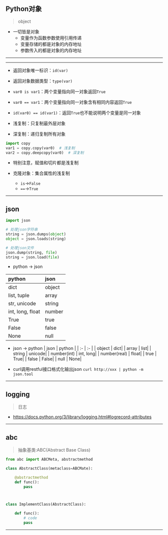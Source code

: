 ## Python对象
> object



- 一切皆是对象
    - 变量作为函数参数使用引用传递
    - 变量存储的都是对象的内存地址
    - 参数传入的都是对象的内存地址


---





---
- 返回对象唯一标识：`id(var)`
- 返回对象数据类型：`type(var)`

- `var0 is var1`：两个变量指向同一对象返回`True`
- `var0 == var1`：两个变量指向同一对象含有相同内容返回`True`
- `id(var0) == id(var1)`：返回`True`也不能说明两个变量是同一对象



- 浅复制：只复制最外层对象
- 深复制：递归复制所有对象

```py
import copy
var1 = copy.copy(var0)  # 浅复制
var2 = copy.deepcopy(var0)  # 深复制
```

- 特别注意，赋值和切片都是浅复制


- 克隆对象：集合属性的浅复制
    - `is`->`False`
    - `==`->`True`

---

## json
```py
import json

# 处理json字符串
string = json.dumps(object)
object = json.loads(string)

# 处理json文件
json.dump(string, file)
string = json.load(file)
```
- python -> json

| python | json |
| :- | :- |
| dict | object|
| list, tuple | array|
| str, unicode | string|
| int, long, float | number|
| True  | true|
| False | false|
| None | null|

- json -> python
| json | python |
| :- | :- |
| object | dict|
| array | list|
| string | unicode|
| number(int) | int, long|
| number(real) | float|
| true | True|
| false | False|
| null | None|

- curl调用restful接口格式化输出json
`curl http://xxx | python -m json.tool`



---
## logging
> 日志

- https://docs.python.org/3/library/logging.html#logrecord-attributes

---
## abc
> 抽象基类:ABC(Abstract Base Class)
```py
from abc import ABCMeta, abstractmethod

class AbstractClass(metaclass=ABCMate):

    @abstractmethod
    def func():
        pass



class ImplementClass(AbstractClass):

    def func():
        # code
        pass

```



---